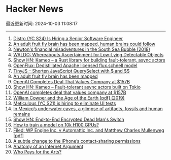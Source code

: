 # Hacker News

最近更新时间: 2024-10-03 11:08:17

--- 
1. [Distro (YC S24) Is Hiring a Senior Software Engineer](https://www.ycombinator.com/companies/distro/jobs/nZB8oET-senior-software-engineer) 
2. [An adult fruit fly brain has been mapped, human brains could follow](https://www.economist.com/science-and-technology/2024/10/02/an-adult-fruit-fly-brain-has-been-mapped-human-brains-could-follow) 
3. [Newton's financial misadventures in the South Sea Bubble (2018)](https://royalsocietypublishing.org/doi/10.1098/rsnr.2018.0018) 
4. [WALDO: Whereabouts Ascertainment for Low-Lying Detectable Objects](https://github.com/stephansturges/WALDO) 
5. [Show HN: Kameo – a Rust library for building fault-tolerant, async actors](https://github.com/tqwewe/kameo) 
6. [OpenFlux: Dedistillated Apache licensed flux.schnell model](https://huggingface.co/ostris/OpenFLUX.1) 
7. [TinyJS – Shorten JavaScript QuerySelect with $ and $$](https://github.com/victorqribeiro/TinyJS) 
8. [An adult fruit fly brain has been mapped](https://www.economist.com/science-and-technology/2024/10/02/an-adult-fruit-fly-brain-has-been-mapped-human-brains-could-follow) 
9. [OpenAI Completes Deal That Values Company at $157B](https://www.nytimes.com/2024/10/02/technology/openai-valuation-150-billion.html) 
10. [Show HN: Kameo – Fault-tolerant async actors built on Tokio](https://github.com/tqwewe/kameo) 
11. [OpenAI completes deal that values company at $157B](https://www.nytimes.com/2024/10/02/technology/openai-valuation-150-billion.html) 
12. [William Cowper and the Age of the Earth [pdf] (2019)](https://www.charlespetzold.com/essays/WilliamCowperAndTheAgeOfTheEarth.pdf) 
13. [Meticulous (YC S21) is hiring to eliminate UI tests](https://news.ycombinator.com/item?id=41724950) 
14. [In Mexico’s underwater caves, a glimpse of artifacts, fossils and human remains](https://www.smithsonianmag.com/travel/divers-in-mexicos-underwater-caves-get-a-glimpse-of-rarely-seen-artifacts-fossils-and-human-remains-180985159/) 
15. [Show HN: End-to-End Encrypted Dead Man's Switch](https://www.cipherwill.com/) 
16. [How to train a model on 10k H100 GPUs?](https://soumith.ch/blog/2024-10-02-training-10k-scale.md.html) 
17. [Filed: WP Engine Inc. v Automattic Inc. and Matthew Charles Mullenweg [pdf]](https://wpengine.com/wp-content/uploads/2024/10/Complaint-WP-Engine-v-Automattic-et-al-with-Exhibit.pdf) 
18. [A subtle change to the iPhone’s contact-sharing permissions](https://www.nytimes.com/2024/10/02/technology/apple-social-apps-contacts-change.html) 
19. [Anatomy of an Internet Argument](https://defenderofthebasic.substack.com/p/anatomy-of-an-internet-argument) 
20. [Who Pays for the Arts?](https://www.esquire.com/entertainment/books/a62394281/who-pays-for-the-arts/) 
